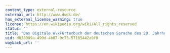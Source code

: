 ```yaml
---
content_type: external-resource
external_url: http://www.dwds.de/
has_external_license_warning: true
license: https://en.wikipedia.org/wiki/All_rights_reserved
status: ''
title: "Das Digitale W\xF6rterbuch der deutschen Sprache des 20. Jahrhunderts (DWDS)"
uid: d028909a-499d-4b87-9c73-57185442a9f0
wayback_url: ''
---
```

